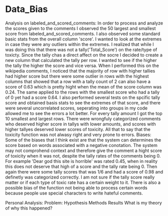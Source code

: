 # Data_Bias

Analysis on labeled_and_scored_comments:
In order to process and analyze the scores given to the comments I observed the 50 largest and smallest score from labeled_and_scored_comments. I also observed some standard basic stats from the overall column 'score'. I wanted to look at the extremes in case they were any outliers within the extremes. I realized that while I was doing this that there was not a tally('Total_Score') on the rate/type of toxicty. Since the tally chas a direct affect on the socre I decided to create a new column that calculated the tally per row. I wanted to see if the higher the tally the higher the score and vice versa. When I performed this on the wikipedia comments, I noticed that the majority of row with higher tallies had higher score but there were some outlier in rows with the highest columns that showed that a row with a tally count of 2 can also have a score of 0.63 which is pretty hight when the mean of the score column was 0.24. The same applied to the rows with the smallest score who had a tally of 0 yet had a score 0.64. I also performed several tests on the spcific tally score and obtained basis stats to see the extremes of that score, and there were several uncorrelated scores, seperating into groups in my code allowed me to see the errors a lot better. For every tally amount I got the top 10 smallest and largest rows. There were wrongfuly categorized comments who deserved higher score in tallys with lower amounts, and scores with higher tallyes deserved lower scores of toxicity. All that to say that the toxicity function was not alwasy right and very prone to errors.
Biases:
Some of the biases that I think exist are that the system can determines the score based on words associated with a negative conotation. The system may not comprohend context and therefore give the comment a hight score of toxicity when it was not, despite the tally rates of the comments being 0. For example 'Dear god this site is horrible' was rated 0.45, when in reality this does not deserve that high of a score and the tally rate being 0. Then again there were some tally scores that was 1/6 and had a score of 0.98 and definetly was categorized correctly. I am not sure if the tally score really matter or if each type of toxic rate has a certain weight to it. There is also a possible bias of the function not being able to process certain words because people use special characters to write hateful comments. 

Personal Analysis:
Problem: 
Hypothesis
Methods
Results
What is my theory of why this happened?
